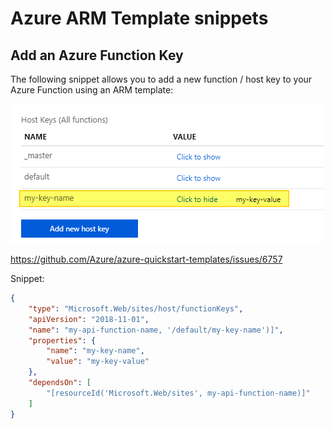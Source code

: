 # Azure ARM Template snippets

## Add an Azure Function Key

The following snippet allows you to add a new function / host key to your Azure Function using an ARM template:

![Azure ARM Function Key](/img/2020-01-23-11-05-17.png)


https://github.com/Azure/azure-quickstart-templates/issues/6757

Snippet:

```json
{
    "type": "Microsoft.Web/sites/host/functionKeys",
    "apiVersion": "2018-11-01",
    "name": "my-api-function-name, '/default/my-key-name')]",
    "properties": {
        "name": "my-key-name",
        "value": "my-key-value"
    },
    "dependsOn": [
        "[resourceId('Microsoft.Web/sites', my-api-function-name)]"
    ]
}
```
